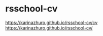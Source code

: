 # rsschool-cv

https://karinazhuro.github.io/rsschool-cv/cv
https://karinazhuro.github.io/rsschool-cv/
